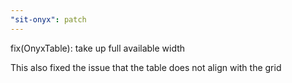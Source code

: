 ```yaml
---
"sit-onyx": patch
---
```


fix(OnyxTable): take up full available width

This also fixed the issue that the table does not align with the grid

